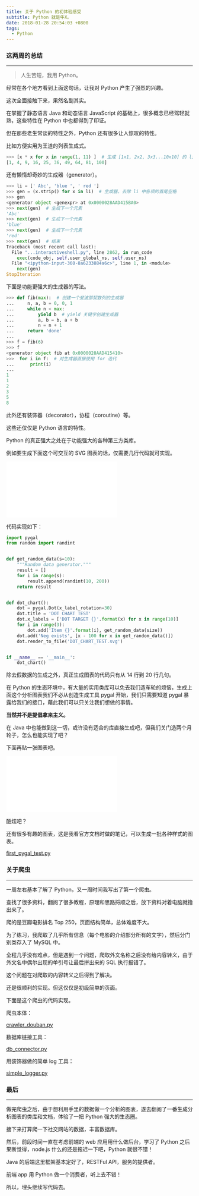 ```yaml
---
title: 关于 Python 的初体验感受
subtitle: Python 就是牛X。
date: 2018-01-28 20:54:03 +0800
tags:
  - Python
---
```


### 这两周的总结

---

> 人生苦短，我用 Python。

经常在各个地方看到上面这句话，让我对 Python 产生了强烈的兴趣。

这次全面接触下来，果然名副其实。

在掌握了静态语言 Java 和动态语言 JavaScript 的基础上，很多概念已经驾轻就熟，这些特性在 Python 中也都得到了印证。

但在那些老生常谈的特性之外，Python 还有很多让人惊叹的特性。

比如方便实用为王道的列表生成式。

```python
>>> [x * x for x in range(1, 11) ]  # 生成 [1x1, 2x2, 3x3...10x10] 的 list
[1, 4, 9, 16, 25, 36, 49, 64, 81, 100]
```

还有懒惰却奇妙的生成器（generator）。

```python
>>> li = [' Abc', 'blue ', ' red ']
>>> gen = (x.strip() for x in li)  # 生成器，去除 li 中各项的首尾空格
>>> gen
<generator object <genexpr> at 0x0000028AAD415BA0>
>>> next(gen)  # 生成下一个元素
'Abc'
>>> next(gen)  # 生成下一个元素
'blue'
>>> next(gen)  # 生成下一个元素
'red'
>>> next(gen)  # 结束
Traceback (most recent call last):
  File "...interactiveshell.py", line 2862, in run_code
    exec(code_obj, self.user_global_ns, self.user_ns)
  File "<ipython-input-360-8a6233884a6c>", line 1, in <module>
    next(gen)
StopIteration
```

下面是功能更强大的生成器的写法。

```python
>>> def fib(max):  # 创建一个斐波那契数列的生成器
...     n, a, b = 0, 0, 1
...     while n < max:
...         yield b  # yield 关键字创建生成器
...         a, b = b, a + b
...         n = n + 1
...     return 'done'
...
>>> f = fib(6)
>>> f
<generator object fib at 0x0000028AAD415410>
>>>  for i in f:  # 对生成器直接使用 for 迭代
...      print(i)
...
1
1
2
3
5
8
```

此外还有装饰器（decorator），协程（coroutine）等。

这些还仅仅是 Python 语言的特性。

Python 的真正强大之处在于功能强大的各种第三方类库。

例如要生成下面这个可交互的 SVG 图表的话，仅需要几行代码就可实现。

<embed src="/img/dot_chart.svg" type="image/svg+xml" />

代码实现如下：

```python
import pygal
from random import randint


def get_random_data(s=10):
    """Random data generator."""
    result = []
    for i in range(s):
        result.append(randint(10, 200))
    return result


def dot_chart():
    dot = pygal.Dot(x_label_rotation=30)
    dot.title = 'DOT CHART TEST'
    dot.x_labels = ['DOT TARGET {}'.format(x) for x in range(10)]
    for i in range(3):
        dot.add('Item {}'.format(i), get_random_data(size))
    dot.add('Neg exists', [x - 100 for x in get_random_data()])
    dot.render_to_file('DOT_CHART_TEST.svg')


if __name__ == '__main__':
    dot_chart()

```

除去假数据的生成之外，真正生成图表的代码只有从 14 行到 20 行几句。

在 Python 的生态环境中，有大量的实用类库可以免去我们造车轮的烦恼，生成上面这个分析图表我们不必从创造生成工具 pygal 开始，我们只需要知道 pygal 暴露给我们的接口，藉此我们可以只关注我们想做的事情。

**当然并不是提倡拿来主义。**

在 Java 中也能做到这一切，或许没有适合的库直接生成吧，但我们关门造两个月轮子，怎么也能实现了吧？

下面再贴一张图表吧。

<embed src="/img/post-img/svg/half_solid_gauge_chart.svg" />

酷炫吧？

还有很多有趣的图表，这是我看官方文档时做的笔记，可以生成一批各种样式的图表。

[first_pygal_test.py](https://github.com/CRitsu/python.test/tree/master/rick/pygal_test/first_pygal_test.py)

### 关于爬虫

---

一周左右基本了解了 Python，又一周时间我写出了第一个爬虫。

查找了很多资料，翻阅了很多教程，原理和思路捋顺之后，放下资料对着电脑就撸出来了。

爬的是豆瓣电影排名 Top 250，页面结构简单，总体难度不大。

为了练习，我爬取了几乎所有信息（每个电影的介绍部分所有的文字），然后分门别类存入了 MySQL 中。

全程几乎没有难点，但是遇到一个问题，爬取外文名称之后没有给内容转义，由于外文名中偶尔出现的单引号让最后拼出来的 SQL 执行报错了。

这个问题在对爬取的内容转义之后得到了解决。

还是很顺利的实现。但这仅仅是初级简单的页面。

下面是这个爬虫的代码实现。

爬虫本体：

[crawler_douban.py](https://github.com/zfanli/practice/tree/master/python/crawler/crawler_douban/crawler_douban.py)

数据库链接工具：

[db_connector.py](https://github.com/zfanli/practice/tree/master/python/crawler/crawler_douban/db_connector.py)

用装饰器做的简单 log 工具：

[simple_logger.py](https://github.com/zfanli/practice/tree/master/python/crawler/crawler_douban/simple_logger.py)

### 最后

---

做完爬虫之后，由于想利用手里的数据做一个分析的图表，遂去翻阅了一番生成分析图表的类库和文档，体验了一把 Python 强大的生态圈。

接下来打算爬一下社交网站的数据，丰富数据库。

然后，前段时间一直在考虑前端的 web 应用用什么做后台，学习了 Python 之后果断觉得，node.js 什么的还是拖迟一下吧，Python 就很不错！

Java 的后端这里框架基本定好了，RESTFul API，服务的提供者。

前端 app 用 Python 做一个消费者，听上去不错！

所以，埋头继续写代码去。
